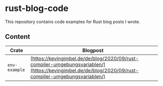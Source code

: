 # rust-blog-code

This repository contains code examples for Rust blog posts I wrote.

## Content

| Crate | Blogpost |
|-------|----------| 
| `env-example` | [https://kevingimbel.de/de/blog/2020/09/rust-compiler-umgebungsvariablen/](https://kevingimbel.de/de/blog/2020/09/rust-compiler-umgebungsvariablen/) | 